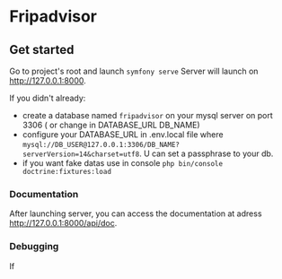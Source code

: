 # Fripadvisor

 ## Get started ##
 Go to project's root and launch ```symfony serve```
 Server will launch on <http://127.0.0.1:8000>.
 
 
If you didn't already:
 - create a database named ```fripadvisor``` on your mysql server on port 3306 ( or change in DATABASE_URL DB_NAME)
 - configure your DATABASE_URL in .env.local file  where ```mysql://DB_USER@127.0.0.1:3306/DB_NAME?serverVersion=14&charset=utf8```. U can set a passphrase to your db.
 - if you want fake datas use in console ```php bin/console doctrine:fixtures:load```

 ### Documentation ####
 
After launching server, you can access the documentation at adress <http://127.0.0.1:8000/api/doc>.


### Debugging ####

If
